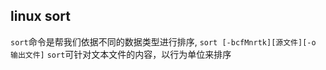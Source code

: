 ## linux sort

`sort`命令是帮我们依据不同的数据类型进行排序, `sort [-bcfMnrtk][源文件][-o 输出文件]`
`sort`可针对文本文件的内容，以行为单位来排序
